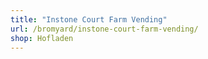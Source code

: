 ```yaml
---
title: "Instone Court Farm Vending"
url: /bromyard/instone-court-farm-vending/
shop: Hofladen
---
```

